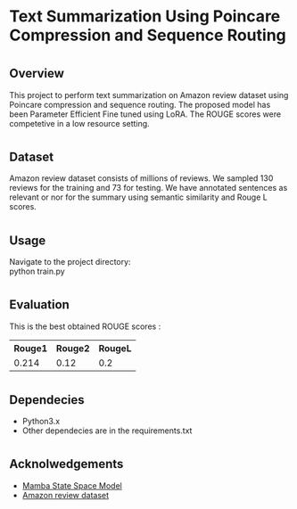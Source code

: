 # Text Summarization Using Poincare Compression and Sequence Routing

# <h2>Overview</h2>
This project to perform text summarization on Amazon review dataset using Poincare compression and sequence routing. The proposed model has been Parameter Efficient Fine tuned using LoRA.
The ROUGE scores were competetive in a low resource setting.

# <h2>Dataset</h2>
Amazon review dataset consists of millions of reviews. We sampled 130 reviews for the training and 73 for testing. We have annotated sentences as relevant or nor for the summary using semantic similarity and Rouge L scores.

# <h2>Usage</h2> 
Navigate to the project directory: <br>
python train.py

# <h2>Evaluation</h2>
This is the best obtained ROUGE scores :
 <table>
  <tr>
    <th>Rouge1</th>
    <th>Rouge2</th>
    <th>RougeL</th>
  </tr>
  <tr>
    <td>0.214</td>
    <td>0.12</td>
    <td>0.2</td>
  </tr>

</table> 

# <h2>Dependecies</h2>
 <ul>
  <li>Python3.x</li>
  <li>Other dependecies are in the requirements.txt</li>
</ul> 

# <h2>Acknolwedgements</h2>
 <ul>
  <li><a href="https://arxiv.org/pdf/2312.00752"> Mamba State Space Model </a> </li> 
   <li><a href=" https://jmcauley.ucsd.edu/data/amazon/index_2014.html">Amazon review dataset </a> </li>
</ul> 



